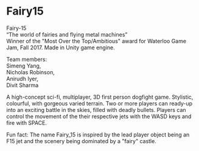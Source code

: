 # Fairy15

Fairy-15  
“The world of fairies and flying metal machines”  
Winner of the "Most Over the Top/Ambitious" award for Waterloo Game Jam, Fall 2017.
Made in Unity game engine.

Team members:  
Simeng Yang,   
Nicholas Robinson,   
Anirudh Iyer,   
Divit Sharma  

A high-concept sci-fi, multiplayer, 3D first person dogfight game. 
Stylistic, colourful, with gorgeous varied terrain. Two or more players can ready-up into an exciting battle in the skies, filled with deadly bullets. Players can control the movement of the their respective jets with the WASD keys and fire with SPACE. 

Fun fact: The name Fairy_15 is inspired by the lead player object being an F15 jet and the scenery being dominated by a "fairy" castle.
